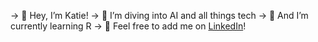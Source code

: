 → 👋 Hey, I’m Katie!
→ 🤿 I’m diving into AI and all things tech
→ 🌱 And I’m currently learning R
→ 🤗 Feel free to add me on [LinkedIn]([url](https://www.linkedin.com/in/katie-zhong-163684163/))!
